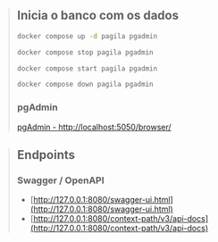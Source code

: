 > ## Inicia o banco com os dados
> ```sh
> docker compose up -d pagila pgadmin
> ```
> ```sh
> docker compose stop pagila pgadmin
> ```
> ```sh
> docker compose start pagila pgadmin
> ```
> ```sh
> docker compose down pagila pgadmin
> ```
> ### pgAdmin
> [pgAdmin - http://localhost:5050/browser/](http://localhost:5050/browser/)

> ## Endpoints
> 
> ### Swagger / OpenAPI
> - [http://127.0.0.1:8080/swagger-ui.html](http://127.0.0.1:8080/swagger-ui.html)
> - [http://127.0.0.1:8080/context-path/v3/api-docs](http://127.0.0.1:8080/context-path/v3/api-docs)
